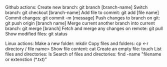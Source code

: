 Github actions:
Create new branch: git branch [branch-name]
Switch branch: git checkout [branch-name]
Add file to commit: git add [file name]
Commit changes: git commit -m [message]
Push changes to branch on git: git push origin [branch name]
Merge current another branch into current branch: git merge [branch]
Fetch and merge any changes on remote: git pull
Show modified files: git status

Linux actions:
Make a new folder: mkdir <Folder name>
Copy files and folders: cp <-r directory / file name> <destination path>
Show file content: cat <file name>
Create an empty file: touch <file name>
List files and directories: ls
Search of files and directories: find <path> -name "filename or extenstion (*.txt)"



